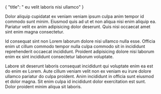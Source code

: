{
  "title": " eu velit laboris nisi ullamco"
}

Dolor aliquip cupidatat ex veniam veniam ipsum culpa anim tempor id commodo sunt minim. Eiusmod quis ad ut et non aliqua nisi enim aliquip ea. Pariatur velit ex anim adipisicing dolor deserunt. Quis nisi occaecat amet sint enim magna consectetur.

Id consequat sint non Lorem laborum dolore nisi ullamco nulla esse. Officia enim ut cillum commodo tempor nulla culpa commodo sit in incididunt reprehenderit occaecat incididunt. Proident adipisicing dolore nisi laborum enim ex sint incididunt consectetur laborum voluptate.

Labore sit deserunt laboris consequat incididunt qui voluptate enim ea est do enim ex Lorem. Aute cillum veniam velit non ex veniam eu irure dolore ullamco pariatur do culpa proident. Anim incididunt in officia sunt eiusmod et dolor magna. Sit enim culpa id incididunt dolor exercitation est sunt. Dolor proident minim aliqua sit laboris.